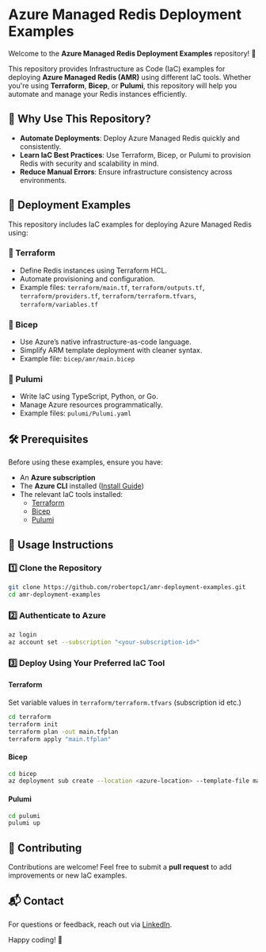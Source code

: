 # Azure Managed Redis Deployment Examples

Welcome to the **Azure Managed Redis Deployment Examples** repository! 🚀

This repository provides Infrastructure as Code (IaC) examples for deploying **Azure Managed Redis (AMR)** using different IaC tools. Whether you're using **Terraform**, **Bicep**, or **Pulumi**, this repository will help you automate and manage your Redis instances efficiently.

## 📌 Why Use This Repository?
- **Automate Deployments**: Deploy Azure Managed Redis quickly and consistently.
- **Learn IaC Best Practices**: Use Terraform, Bicep, or Pulumi to provision Redis with security and scalability in mind.
- **Reduce Manual Errors**: Ensure infrastructure consistency across environments.

## 🚀 Deployment Examples
This repository includes IaC examples for deploying Azure Managed Redis using:

### 🔹 Terraform
- Define Redis instances using Terraform HCL.
- Automate provisioning and configuration.
- Example files: `terraform/main.tf`, `terraform/outputs.tf`, `terraform/providers.tf`, `terraform/terraform.tfvars`, `terraform/variables.tf`

### 🔹 Bicep
- Use Azure’s native infrastructure-as-code language.
- Simplify ARM template deployment with cleaner syntax.
- Example file: `bicep/amr/main.bicep`

### 🔹 Pulumi
- Write IaC using TypeScript, Python, or Go.
- Manage Azure resources programmatically.
- Example files: `pulumi/Pulumi.yaml`

## 🛠 Prerequisites
Before using these examples, ensure you have:
- An **Azure subscription**
- The **Azure CLI** installed ([Install Guide](https://learn.microsoft.com/en-us/cli/azure/install-azure-cli))
- The relevant IaC tools installed:
    - [Terraform](https://developer.hashicorp.com/terraform/downloads)
    - [Bicep](https://learn.microsoft.com/en-us/azure/azure-resource-manager/bicep/install)
    - [Pulumi](https://www.pulumi.com/docs/get-started/)

## 📖 Usage Instructions
### 1️⃣ Clone the Repository
```sh
git clone https://github.com/robertopc1/amr-deployment-examples.git
cd amr-deployment-examples
```

### 2️⃣ Authenticate to Azure
```sh
az login
az account set --subscription "<your-subscription-id>"
```

### 3️⃣ Deploy Using Your Preferred IaC Tool
#### Terraform

Set variable values in `terraform/terraform.tfvars` (subscription id etc.)

```bash
cd terraform
terraform init
terraform plan -out main.tfplan
terraform apply "main.tfplan"
```
#### Bicep
```sh
cd bicep
az deployment sub create --location <azure-location> --template-file main.bicep --parameters main.bicepparam
```
#### Pulumi
```sh
cd pulumi
pulumi up
```

## 🤝 Contributing
Contributions are welcome! Feel free to submit a **pull request** to add improvements or new IaC examples.

## 📬 Contact
For questions or feedback, reach out via [LinkedIn](https://www.linkedin.com/in/robertopc/).

Happy coding! 🎉
